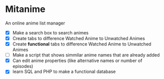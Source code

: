 # Mitanime
An online anime list manager

- [x] Make a search box to search animes
- [x] Create tabs to difference Watched Anime to Unwatched Animes
- [x] Create **functional** tabs to difference Watched Anime to Unwatched Animes
- [ ] Make a script that shows simmilar anime names that are already added
- [x] Can edit anime properties (like alternative names or number of episodes)
- [x] learn SQL and PHP to make a functional database
